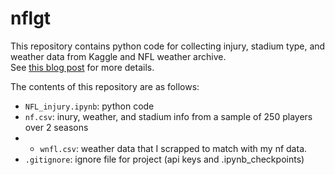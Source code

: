 # nflgt
This repository contains python code for collecting injury, stadium type, and weather data from Kaggle and NFL weather archive.  
See [this blog post](http://www.nflweather.com/en/archive)
for more details. 

The contents of this repository are as follows:
  - `NFL_injury.ipynb`: python code
  - `nf.csv`: inury, weather, and stadium info from a sample of 250 players over 2 seasons
  - - `wnfl.csv`: weather data that I scrapped to match with my nf data.
  - `.gitignore`: ignore file for project (api keys and .ipynb_checkpoints)
  
